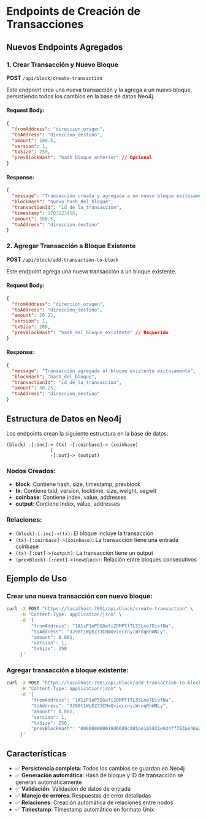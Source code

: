 # Endpoints de Creación de Transacciones

## Nuevos Endpoints Agregados

### 1. Crear Transacción y Nuevo Bloque

**POST** `/api/block/create-transaction`

Este endpoint crea una nueva transacción y la agrega a un nuevo bloque, persistiendo todos los cambios en la base de datos Neo4j.

#### Request Body:

```json
{
  "fromAddress": "direccion_origen",
  "toAddress": "direccion_destino",
  "amount": 100.5,
  "version": 1,
  "txSize": 250,
  "prevBlockHash": "hash_bloque_anterior" // Opcional
}
```

#### Response:

```json
{
  "message": "Transacción creada y agregada a un nuevo bloque exitosamente",
  "blockHash": "nuevo_hash_del_bloque",
  "transactionId": "id_de_la_transaccion",
  "timestamp": 1703123456,
  "amount": 100.5,
  "toAddress": "direccion_destino"
}
```

### 2. Agregar Transacción a Bloque Existente

**POST** `/api/block/add-transaction-to-block`

Este endpoint agrega una nueva transacción a un bloque existente.

#### Request Body:

```json
{
  "fromAddress": "direccion_origen",
  "toAddress": "direccion_destino",
  "amount": 50.25,
  "version": 1,
  "txSize": 200,
  "prevBlockHash": "hash_del_bloque_existente" // Requerido
}
```

#### Response:

```json
{
  "message": "Transacción agregada al bloque existente exitosamente",
  "blockHash": "hash_del_bloque",
  "transactionId": "id_de_la_transaccion",
  "amount": 50.25,
  "toAddress": "direccion_destino"
}
```

## Estructura de Datos en Neo4j

Los endpoints crean la siguiente estructura en la base de datos:

```
(block) -[:inc]-> (tx) -[:coinbase]-> (coinbase)
                |
                -[:out]-> (output)
```

### Nodos Creados:

- **block**: Contiene hash, size, timestamp, prevblock
- **tx**: Contiene txid, version, locktime, size, weight, segwit
- **coinbase**: Contiene index, value, addresses
- **output**: Contiene index, value, addresses

### Relaciones:

- `(block)-[:inc]->(tx)`: El bloque incluye la transacción
- `(tx)-[:coinbase]->(coinbase)`: La transacción tiene una entrada coinbase
- `(tx)-[:out]->(output)`: La transacción tiene un output
- `(prevBlock)-[:next]->(newBlock)`: Relación entre bloques consecutivos

## Ejemplo de Uso

### Crear una nueva transacción con nuevo bloque:

```bash
curl -X POST "https://localhost:7001/api/block/create-transaction" \
     -H "Content-Type: application/json" \
     -d '{
         "fromAddress": "1A1zP1eP5QGefi2DMPTfTL5SLmv7DivfNa",
         "toAddress": "3J98t1WpEZ73CNmQviecrnyiWrnqRhWNLy",
         "amount": 0.001,
         "version": 1,
         "txSize": 250
     }'
```

### Agregar transacción a bloque existente:

```bash
curl -X POST "https://localhost:7001/api/block/add-transaction-to-block" \
     -H "Content-Type: application/json" \
     -d '{
         "fromAddress": "1A1zP1eP5QGefi2DMPTfTL5SLmv7DivfNa",
         "toAddress": "3J98t1WpEZ73CNmQviecrnyiWrnqRhWNLy",
         "amount": 0.001,
         "version": 1,
         "txSize": 250,
         "prevBlockHash": "000000000019d6689c085ae165831e934ff763ae46a2a6c172b3f1b60a8ce26f"
     }'
```

## Características

- ✅ **Persistencia completa**: Todos los cambios se guardan en Neo4j
- ✅ **Generación automática**: Hash de bloque y ID de transacción se generan automáticamente
- ✅ **Validación**: Validación de datos de entrada
- ✅ **Manejo de errores**: Respuestas de error detalladas
- ✅ **Relaciones**: Creación automática de relaciones entre nodos
- ✅ **Timestamp**: Timestamp automático en formato Unix
